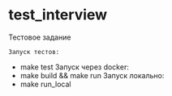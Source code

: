 # test_interview
Тестовое задание


    Запуск тестов:
   - make test
    Запуск через docker:
   - make build && make run
    Запуск локально:
   - make run_local
